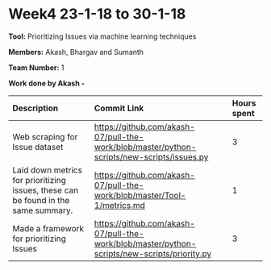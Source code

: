 # Week4 23-1-18 to 30-1-18

**Tool:** Prioritizing Issues via machine learning techniques

**Members:** Akash, Bhargav and Sumanth

**Team Number:** 1

**Work done by Akash -**

| Description | Commit Link     | Hours spent  |
| :------------- | :------------- | :------------|
| Web scraping for Issue dataset      |   https://github.com/akash-07/pull-the-work/blob/master/python-scripts/new-scripts/issues.py   | 3 |
|Laid down metrics for prioritizing issues, these can be found in the same summary.| https://github.com/akash-07/pull-the-work/blob/master/Tool-1/metrics.md| 1 |
|Made a framework for prioritizing Issues |https://github.com/akash-07/pull-the-work/blob/master/python-scripts/new-scripts/priority.py  | 3|
